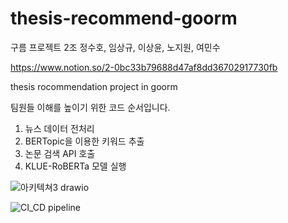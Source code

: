 # thesis-recommend-goorm

구름 프로젝트 2조
정수호, 임상규, 이상윤, 노지원, 여민수

https://www.notion.so/2-0bc33b79688d47af8dd36702917730fb

thesis rocommendation project in goorm



팀원들 이해를 높이기 위한 코드 순서입니다.
1. 뉴스 데이터 전처리
2. BERTopic을 이용한 키워드 추출
3. 논문 검색 API 호출
4. KLUE-RoBERTa 모델 실행


![아키텍쳐3 drawio](https://github.com/suhoJ/thesis-recommend-goorm/assets/95326370/5aff3977-99e6-4119-8edd-219b7ea0266e)

![CI_CD pipeline](https://github.com/suhoJ/thesis-recommend-goorm/assets/95326370/a769a04e-628b-4c52-9688-85a78497d90e)
